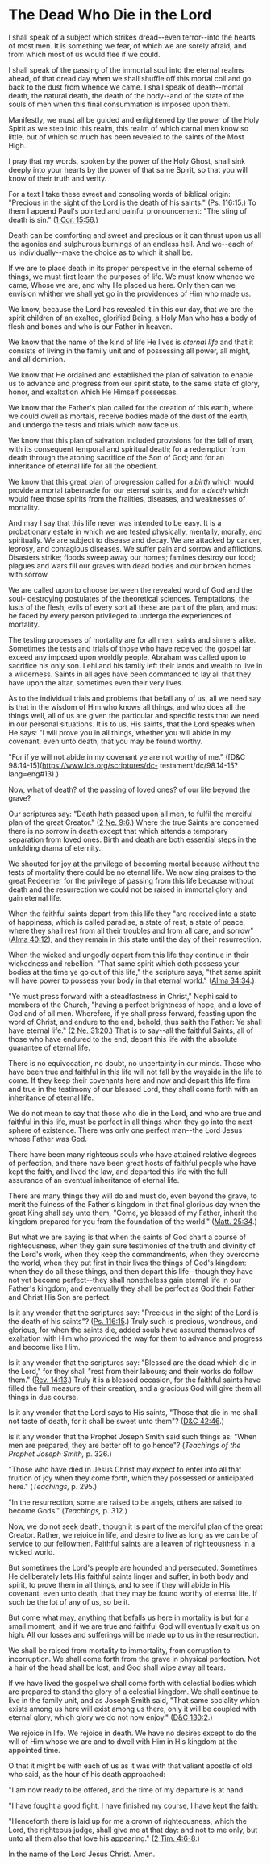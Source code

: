 # The Dead Who Die in the Lord

I shall speak of a subject which strikes dread--even terror--into the hearts
of most men. It is something we fear, of which we are sorely afraid, and from
which most of us would flee if we could.

I shall speak of the passing of the immortal soul into the eternal realms
ahead, of that dread day when we shall shuffle off this mortal coil and go
back to the dust from whence we came. I shall speak of death--mortal death,
the natural death, the death of the body--and of the state of the souls of men
when this final consummation is imposed upon them.

Manifestly, we must all be guided and enlightened by the power of the Holy
Spirit as we step into this realm, this realm of which carnal men know so
little, but of which so much has been revealed to the saints of the Most High.

I pray that my words, spoken by the power of the Holy Ghost, shall sink deeply
into your hearts by the power of that same Spirit, so that you will know of
their truth and verity.

For a text I take these sweet and consoling words of biblical origin:
"Precious in the sight of the Lord is the death of his saints." ([Ps.
116:15](https://www.lds.org/scriptures/ot/ps/116.15?lang=eng#14).) To them I
append Paul's pointed and painful pronouncement: "The sting of death is sin."
([1 Cor. 15:56](https://www.lds.org/scriptures/nt/1-cor/15.56?lang=eng#55).)

Death can be comforting and sweet and precious or it can thrust upon us all
the agonies and sulphurous burnings of an endless hell. And we--each of us
individually--make the choice as to which it shall be.

If we are to place death in its proper perspective in the eternal scheme of
things, we must first learn the purposes of life. We must know whence we came,
Whose we are, and why He placed us here. Only then can we envision whither we
shall yet go in the providences of Him who made us.

We know, because the Lord has revealed it in this our day, that we are the
spirit children of an exalted, glorified Being, a Holy Man who has a body of
flesh and bones and who is our Father in heaven.

We know that the name of the kind of life He lives is _eternal life_ and that
it consists of living in the family unit and of possessing all power, all
might, and all dominion.

We know that He ordained and established the plan of salvation to enable us to
advance and progress from our spirit state, to the same state of glory, honor,
and exaltation which He Himself possesses.

We know that the Father's plan called for the creation of this earth, where we
could dwell as mortals, receive bodies made of the dust of the earth, and
undergo the tests and trials which now face us.

We know that this plan of salvation included provisions for the fall of man,
with its consequent temporal and spiritual death; for a redemption from death
through the atoning sacrifice of the Son of God; and for an inheritance of
eternal life for all the obedient.

We know that this great plan of progression called for a _birth_ which would
provide a mortal tabernacle for our eternal spirits, and for a _death_ which
would free those spirits from the frailties, diseases, and weaknesses of
mortality.

And may I say that this life never was intended to be easy. It is a
probationary estate in which we are tested physically, mentally, morally, and
spiritually. We are subject to disease and decay. We are attacked by cancer,
leprosy, and contagious diseases. We suffer pain and sorrow and afflictions.
Disasters strike; floods sweep away our homes; famines destroy our food;
plagues and wars fill our graves with dead bodies and our broken homes with
sorrow.

We are called upon to choose between the revealed word of God and the soul-
destroying postulates of the theoretical sciences. Temptations, the lusts of
the flesh, evils of every sort all these are part of the plan, and must be
faced by every person privileged to undergo the experiences of mortality.

The testing processes of mortality are for all men, saints and sinners alike.
Sometimes the tests and trials of those who have received the gospel far
exceed any imposed upon worldly people. Abraham was called upon to sacrifice
his only son. Lehi and his family left their lands and wealth to live in a
wilderness. Saints in all ages have been commanded to lay all that they have
upon the altar, sometimes even their very lives.

As to the individual trials and problems that befall any of us, all we need
say is that in the wisdom of Him who knows all things, and who does all the
things well, all of us are given the particular and specific tests that we
need in our personal situations. It is to us, His saints, that the Lord speaks
when He says: "I will prove you in all things, whether you will abide in my
covenant, even unto death, that you may be found worthy.

"For if ye will not abide in my covenant ye are not worthy of me." ([D&amp;C
98:14-15](https://www.lds.org/scriptures/dc-
testament/dc/98.14-15?lang=eng#13).)

Now, what of death? of the passing of loved ones? of our life beyond the
grave?

Our scriptures say: "Death hath passed upon all men, to fulfil the merciful
plan of the great Creator." ([2 Ne.
9:6](https://www.lds.org/scriptures/bofm/2-ne/9.6?lang=eng#5).) Where the true
Saints are concerned there is no sorrow in death except that which attends a
temporary separation from loved ones. Birth and death are both essential steps
in the unfolding drama of eternity.

We shouted for joy at the privilege of becoming mortal because without the
tests of mortality there could be no eternal life. We now sing praises to the
great Redeemer for the privilege of passing from this life because without
death and the resurrection we could not be raised in immortal glory and gain
eternal life.

When the faithful saints depart from this life they "are received into a state
of happiness, which is called paradise, a state of rest, a state of peace,
where they shall rest from all their troubles and from all care, and sorrow"
([Alma 40:12](https://www.lds.org/scriptures/bofm/alma/40.12?lang=eng#11)),
and they remain in this state until the day of their resurrection.

When the wicked and ungodly depart from this life they continue in their
wickedness and rebellion. "That same spirit which doth possess your bodies at
the time ye go out of this life," the scripture says, "that same spirit will
have power to possess your body in that eternal world." ([Alma
34:34](https://www.lds.org/scriptures/bofm/alma/34.34?lang=eng#33).)

"Ye must press forward with a steadfastness in Christ," Nephi said to members
of the Church, "having a perfect brightness of hope, and a love of God and of
all men. Wherefore, if ye shall press forward, feasting upon the word of
Christ, and endure to the end, behold, thus saith the Father: Ye shall have
eternal life." ([2 Ne.
31:20](https://www.lds.org/scriptures/bofm/2-ne/31.20?lang=eng#19).) That is
to say--all the faithful Saints, all of those who have endured to the end,
depart this life with the absolute guarantee of eternal life.

There is no equivocation, no doubt, no uncertainty in our minds. Those who
have been true and faithful in this life will not fall by the wayside in the
life to come. If they keep their covenants here and now and depart this life
firm and true in the testimony of our blessed Lord, they shall come forth with
an inheritance of eternal life.

We do not mean to say that those who die in the Lord, and who are true and
faithful in this life, must be perfect in all things when they go into the
next sphere of existence. There was only one perfect man--the Lord Jesus whose
Father was God.

There have been many righteous souls who have attained relative degrees of
perfection, and there have been great hosts of faithful people who have kept
the faith, and lived the law, and departed this life with the full assurance
of an eventual inheritance of eternal life.

There are many things they will do and must do, even beyond the grave, to
merit the fulness of the Father's kingdom in that final glorious day when the
great King shall say unto them, "Come, ye blessed of my Father, inherit the
kingdom prepared for you from the foundation of the world." ([Matt.
25:34](https://www.lds.org/scriptures/nt/matt/25.34?lang=eng#33).)

But what we are saying is that when the saints of God chart a course of
righteousness, when they gain sure testimonies of the truth and divinity of
the Lord's work, when they keep the commandments, when they overcome the
world, when they put first in their lives the things of God's kingdom: when
they do all these things, and then depart this life--though they have not yet
become perfect--they shall nonetheless gain eternal life in our Father's
kingdom; and eventually they shall be perfect as God their Father and Christ
His Son are perfect.

Is it any wonder that the scriptures say: "Precious in the sight of the Lord
is the death of his saints"? ([Ps.
116:15](https://www.lds.org/scriptures/ot/ps/116.15?lang=eng#14).) Truly such
is precious, wondrous, and glorious, for when the saints die, added souls have
assured themselves of exaltation with Him who provided the way for them to
advance and progress and become like Him.

Is it any wonder that the scriptures say: "Blessed are the dead which die in
the Lord," for they shall "rest from their labours; and their works do follow
them." ([Rev.
14:13](https://www.lds.org/scriptures/nt/rev/14.13?lang=eng#12).) Truly it is
a blessed occasion, for the faithful saints have filled the full measure of
their creation, and a gracious God will give them all things in due course.

Is it any wonder that the Lord says to His saints, "Those that die in me shall
not taste of death, for it shall be sweet unto them"? ([D&amp;C
42:46](https://www.lds.org/scriptures/dc-testament/dc/42.46?lang=eng#45).)

Is it any wonder that the Prophet Joseph Smith said such things as: "When men
are prepared, they are better off to go hence"? (_Teachings of the Prophet
Joseph Smith,_ p. 326.)

"Those who have died in Jesus Christ may expect to enter into all that
fruition of joy when they come forth, which they possessed or anticipated
here." (_Teachings,_ p. 295.)

"In the resurrection, some are raised to be angels, others are raised to
become Gods." (_Teachings,_ p. 312.)

Now, we do not seek death, though it is part of the merciful plan of the great
Creator. Rather, we rejoice in life, and desire to live as long as we can be
of service to our fellowmen. Faithful saints are a leaven of righteousness in
a wicked world.

But sometimes the Lord's people are hounded and persecuted. Sometimes He
deliberately lets His faithful saints linger and suffer, in both body and
spirit, to prove them in all things, and to see if they will abide in His
covenant, even unto death, that they may be found worthy of eternal life. If
such be the lot of any of us, so be it.

But come what may, anything that befalls us here in mortality is but for a
small moment, and if we are true and faithful God will eventually exalt us on
high. All our losses and sufferings will be made up to us in the resurrection.

We shall be raised from mortality to immortality, from corruption to
incorruption. We shall come forth from the grave in physical perfection. Not a
hair of the head shall be lost, and God shall wipe away all tears.

If we have lived the gospel we shall come forth with celestial bodies which
are prepared to stand the glory of a celestial kingdom. We shall continue to
live in the family unit, and as Joseph Smith said, "That same sociality which
exists among us here will exist among us there, only it will be coupled with
eternal glory, which glory we do not now enjoy." ([D&amp;C
130:2](https://www.lds.org/scriptures/dc-testament/dc/130.2?lang=eng#1).)

We rejoice in life. We rejoice in death. We have no desires except to do the
will of Him whose we are and to dwell with Him in His kingdom at the appointed
time.

O that it might be with each of us as it was with that valiant apostle of old
who said, as the hour of his death approached:

"I am now ready to be offered, and the time of my departure is at hand.

"I have fought a good fight, I have finished my course, I have kept the faith:

"Henceforth there is laid up for me a crown of righteousness, which the Lord,
the righteous judge, shall give me at that day: and not to me only, but unto
all them also that love his appearing." ([2 Tim.
4:6-8](https://www.lds.org/scriptures/nt/2-tim/4.6-8?lang=eng#5).)

In the name of the Lord Jesus Christ. Amen.

